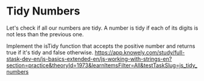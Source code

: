 # Tidy Numbers

Let's check if all our numbers are tidy. A number is tidy if each of its digits is not less than the previous one.

Implement the isTidy function that accepts the positive number and returns true if it's tidy and false otherwise.
<https://app.knowely.com/study/full-stask-dev-en/js-basics-extended-en/js-working-with-strings-en?section=practice&theoryId=1973&learnItemsFilter=All&testTaskSlug=js_tidy_numbers>
